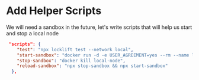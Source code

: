 # Add Helper Scripts

We will need a sandbox in the future, let's write scripts that will help us start and stop a local node

```json
 "scripts": {
    "test": "npx locklift test --network local",
    "start-sandbox": "docker run -d -e USER_AGREEMENT=yes --rm --name local-node -p80:80 tonlabs/local-node:0.29.1",
    "stop-sandbox": "docker kill local-node",
    "reload-sandbox": "npx stop-sandbox && npx start-sandbox"
  },
```


